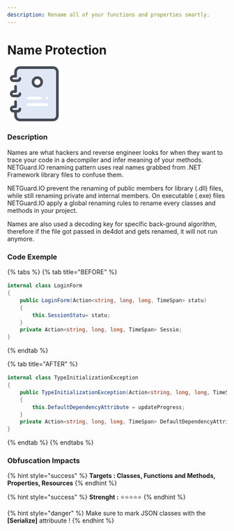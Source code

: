 ```yaml
---
description: Rename all of your functions and properties smartly.
---
```


# Name Protection

![](../.gitbook/assets/rename.png)

### Description

Names are what hackers and reverse engineer looks for when they want to trace your code in a decompiler and infer meaning of your methods. NETGuard.IO renaming pattern uses real names grabbed from .NET Framework library files to confuse them. 

NETGuard.IO prevent the renaming of public members for library \(.dll\) files, while still renaming private and internal members. On executable \(.exe\) files NETGuard.IO apply a global renaming rules to rename every classes and methods in your project. 

Names are also used a decoding key for specific back-ground algorithm, therefore if the file got passed in de4dot and gets renamed, it will not run anymore.

### Code Exemple

{% tabs %}
{% tab title="BEFORE" %}
```csharp
internal class LoginForm
{
	public LoginForm(Action<string, long, long, TimeSpan> statu)
	{
		this.SessionStatu= statu;
	}
	private Action<string, long, long, TimeSpan> Sessio;
}
```
{% endtab %}

{% tab title="AFTER" %}
```csharp
internal class TypeInitializationException
{
	public TypeInitializationException(Action<string, long, long, TimeSpan> updateProgress)
	{
		this.DefaultDependencyAttribute = updateProgress;
	}
	private Action<string, long, long, TimeSpan> DefaultDependencyAttribute;
}
```
{% endtab %}
{% endtabs %}

### Obfuscation Impacts

{% hint style="success" %}
**Targets : Classes, Functions and Methods, Properties, Resources**
{% endhint %}

{% hint style="success" %}
**Strenght :** ⭐⭐⭐⭐⭐
{% endhint %}

{% hint style="danger" %}
Make sure to mark JSON classes with the **\[Serialize\]** attribuute !
{% endhint %}

